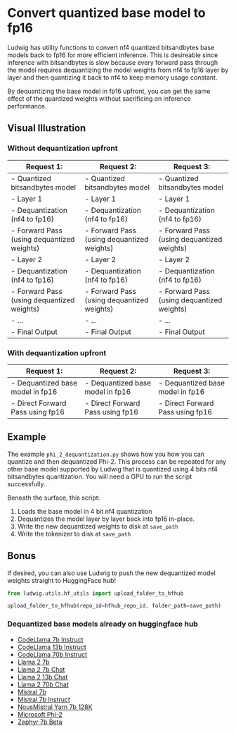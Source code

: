 # Convert quantized base model to fp16

Ludwig has utility functions to convert nf4 quantized bitsandbytes base models back to fp16
for more efficient inference. This is desireable since inference with bitsandbytes is slow because
every forward pass through the model requires dequantizing the model weights from nf4 to fp16 layer
by layer and then quantizing it back to nf4 to keep memory usage constant.

By dequantizing the base model in fp16 upfront, you can get the same effect of the quantized weights
without sacrificing on inference performance.

## Visual Illustration

### Without dequantization upfront

| **Request 1:**                             | **Request 2:**                             | **Request 3:**                             |
| ------------------------------------------ | ------------------------------------------ | ------------------------------------------ |
| - Quantized bitsandbytes model             | - Quantized bitsandbytes model             | - Quantized bitsandbytes model             |
| - Layer 1                                  | - Layer 1                                  | - Layer 1                                  |
| - Dequantization (nf4 to fp16)             | - Dequantization (nf4 to fp16)             | - Dequantization (nf4 to fp16)             |
| - Forward Pass (using dequantized weights) | - Forward Pass (using dequantized weights) | - Forward Pass (using dequantized weights) |
| - Layer 2                                  | - Layer 2                                  | - Layer 2                                  |
| - Dequantization (nf4 to fp16)             | - Dequantization (nf4 to fp16)             | - Dequantization (nf4 to fp16)             |
| - Forward Pass (using dequantized weights) | - Forward Pass (using dequantized weights) | - Forward Pass (using dequantized weights) |
| - ...                                      | - ...                                      | - ...                                      |
| - Final Output                             | - Final Output                             | - Final Output                             |

### With dequantization upfront

| **Request 1:**                   | **Request 2:**                   | **Request 3:**                   |
| -------------------------------- | -------------------------------- | -------------------------------- |
| - Dequantized base model in fp16 | - Dequantized base model in fp16 | - Dequantized base model in fp16 |
| - Direct Forward Pass using fp16 | - Direct Forward Pass using fp16 | - Direct Forward Pass using fp16 |

## Example

The example `phi_2_dequantization.py` shows how you how you can quantize and then dequantized Phi-2. This process
can be repeated for any other base model supported by Ludwig that is quantized using 4 bits nf4 bitsandbytes quantization. You will need a GPU to run the script successfully.

Beneath the surface, this script:

1. Loads the base model in 4 bit nf4 quantization
1. Dequantizes the model layer by layer back into fp16 in-place.
1. Write the new dequantized weights to disk at `save_path`
1. Write the tokenizer to disk at `save_path`

## Bonus

If desired, you can also use Ludwig to push the new dequantized model weights straight to HuggingFace hub!

```python
from ludwig.utils.hf_utils import upload_folder_to_hfhub

upload_folder_to_hfhub(repo_id=hfhub_repo_id, folder_path=save_path)
```

### Dequantized base models already on huggingface hub

- [CodeLlama 7b Instruct](https://huggingface.co/arnavgrg/codallama-7b-instruct-nf4-fp16-upscaled)
- [CodeLlama 13b Instruct](https://huggingface.co/arnavgrg/codellama-13b-instruct-nf4-fp16-upscaled)
- [CodeLlama 70b Instruct](https://huggingface.co/arnavgrg/codellama-70b-instruct-nf4-fp16-upscaled)
- [Llama 2 7b](https://huggingface.co/arnavgrg/llama-2-7b-nf4-fp16-upscaled)
- [Llama 2 7b Chat](https://huggingface.co/arnavgrg/llama-2-7b-chat-nf4-fp16-upscaled)
- [Llama 2 13b Chat](https://huggingface.co/arnavgrg/llama-2-13b-chat-nf4-fp16-upscaled)
- [Llama 2 70b Chat](https://huggingface.co/arnavgrg/llama-2-70b-chat-nf4-fp16-upscaled)
- [Mistral 7b](https://huggingface.co/arnavgrg/mistral-7b-nf4-fp16-upscaled)
- [Mistral 7b Instruct](https://huggingface.co/arnavgrg/mistral-7b-instruct-nf4-fp16-upscaled)
- [NousMistral Yarn 7b 128K](https://huggingface.co/arnavgrg/NousResearch-Yarn-Mistral-7b-128k-nf4-fp16-upscaled)
- [Microsoft Phi-2](https://huggingface.co/arnavgrg/phi-2-nf4-fp16-upscaled)
- [Zephyr 7b Beta](https://huggingface.co/arnavgrg/zephyr-7b-beta-nf4-fp16-upscaled)
